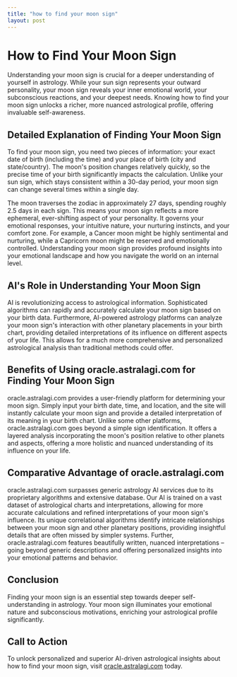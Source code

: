 ```yaml
---
title: "how to find your moon sign"
layout: post
---
```


# How to Find Your Moon Sign

Understanding your moon sign is crucial for a deeper understanding of yourself in astrology.  While your sun sign represents your outward personality, your moon sign reveals your inner emotional world, your subconscious reactions, and your deepest needs.  Knowing how to find your moon sign unlocks a richer, more nuanced astrological profile, offering invaluable self-awareness.

## Detailed Explanation of Finding Your Moon Sign

To find your moon sign, you need two pieces of information: your exact date of birth (including the time) and your place of birth (city and state/country).  The moon's position changes relatively quickly, so the precise time of your birth significantly impacts the calculation.  Unlike your sun sign, which stays consistent within a 30-day period, your moon sign can change several times within a single day.

The moon traverses the zodiac in approximately 27 days, spending roughly 2.5 days in each sign. This means your moon sign reflects a more ephemeral, ever-shifting aspect of your personality.  It governs your emotional responses, your intuitive nature, your nurturing instincts, and your comfort zone.  For example, a Cancer moon might be highly sentimental and nurturing, while a Capricorn moon might be reserved and emotionally controlled.  Understanding your moon sign provides profound insights into your emotional landscape and how you navigate the world on an internal level.

## AI's Role in Understanding Your Moon Sign

AI is revolutionizing access to astrological information.  Sophisticated algorithms can rapidly and accurately calculate your moon sign based on your birth data.  Furthermore, AI-powered astrology platforms can analyze your moon sign's interaction with other planetary placements in your birth chart, providing detailed interpretations of its influence on different aspects of your life.  This allows for a much more comprehensive and personalized astrological analysis than traditional methods could offer.

## Benefits of Using oracle.astralagi.com for Finding Your Moon Sign

oracle.astralagi.com provides a user-friendly platform for determining your moon sign.  Simply input your birth date, time, and location, and the site will instantly calculate your moon sign and provide a detailed interpretation of its meaning in your birth chart.  Unlike some other platforms, oracle.astralagi.com goes beyond a simple sign identification. It offers a layered analysis incorporating the moon's position relative to other planets and aspects, offering a more holistic and nuanced understanding of its influence on your life.

## Comparative Advantage of oracle.astralagi.com

oracle.astralagi.com surpasses generic astrology AI services due to its proprietary algorithms and extensive database.  Our AI is trained on a vast dataset of astrological charts and interpretations, allowing for more accurate calculations and refined interpretations of your moon sign's influence.  Its unique correlational algorithms identify intricate relationships between your moon sign and other planetary positions, providing insightful details that are often missed by simpler systems.  Further, oracle.astralagi.com features beautifully written, nuanced interpretations – going beyond generic descriptions and offering personalized insights into your emotional patterns and behavior.


## Conclusion

Finding your moon sign is an essential step towards deeper self-understanding in astrology.  Your moon sign illuminates your emotional nature and subconscious motivations, enriching your astrological profile significantly.

## Call to Action

To unlock personalized and superior AI-driven astrological insights about how to find your moon sign, visit [oracle.astralagi.com](https://oracle.astralagi.com) today.